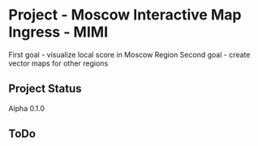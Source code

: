# Project - Moscow Interactive Map Ingress - MIMI

First goal - visualize local score in Moscow Region
Second goal - create vector maps for other regions

## Project Status

Alpha 0.1.0

## ToDo
